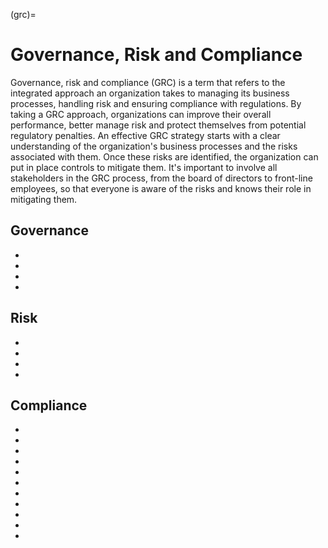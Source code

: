 (grc)=
# Governance, Risk and Compliance

Governance, risk and compliance (GRC) is a term that refers to the integrated approach an organization takes to managing its business processes, handling risk and ensuring compliance with regulations. By taking a GRC approach, organizations can improve their overall performance, better manage risk and protect themselves from potential regulatory penalties. An effective GRC strategy starts with a clear understanding of the organization's business processes and the risks associated with them. Once these risks are identified, the organization can put in place controls to mitigate them. It's important to involve all stakeholders in the GRC process, from the board of directors to front-line employees, so that everyone is aware of the risks and knows their role in mitigating them. 

## Governance
* [](get-a-grip-on-your-data-with-data-governance)
* [](managing-governance-risk-and-compliance-for-a-resilient-organization)
* [](you-need-to-implement-the-nist-cybersecurity-framework-now)
* [](asset-management)

## Risk
* [](make-security-decisions-with-confidence-using-risk-assessments)
* [](risk-management-avoid-accept-mitigate-transference)
* [](disaster-recovery-get-back-on-your-feet-after-a-disaster)
* [](a-well-developed-business-continuity-plan-is-crucial-for-maintaining-continuous-operations)
  
## Compliance
* [](keep-your-data-processing-compliant-with-data-audits)
* [](the-role-of-security-policies-in-an-organization)
* [](data-classification-secure-your-data-by-first-understanding-your-data)
* [](information-security-management-system-and-iso27001)
* [](basic-methods-of-auditing)
* [](make-information-security-a-priority-with-iso2700)
* [](how-to-sustain-compliance-in-organizations)
* [](information-protection-balancing-costs-and-benefits)
* [](policies-standards-and-guidelines-for-compliance)
* [](tailor-making-the-perfect-policy-for-your-organizations-security)
* [](the-foundations-of-a-successful-information-security-policy)